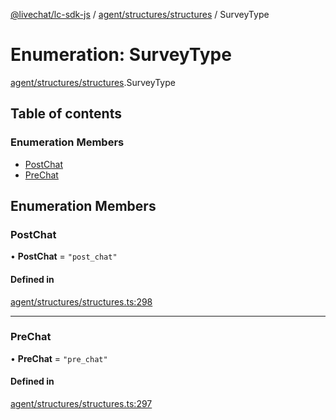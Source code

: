 [@livechat/lc-sdk-js](../README.md) / [agent/structures/structures](../modules/agent_structures_structures.md) / SurveyType

# Enumeration: SurveyType

[agent/structures/structures](../modules/agent_structures_structures.md).SurveyType

## Table of contents

### Enumeration Members

- [PostChat](agent_structures_structures.SurveyType.md#postchat)
- [PreChat](agent_structures_structures.SurveyType.md#prechat)

## Enumeration Members

### PostChat

• **PostChat** = ``"post_chat"``

#### Defined in

[agent/structures/structures.ts:298](https://github.com/livechat/lc-sdk-js/blob/d267eeb/src/agent/structures/structures.ts#L298)

___

### PreChat

• **PreChat** = ``"pre_chat"``

#### Defined in

[agent/structures/structures.ts:297](https://github.com/livechat/lc-sdk-js/blob/d267eeb/src/agent/structures/structures.ts#L297)
